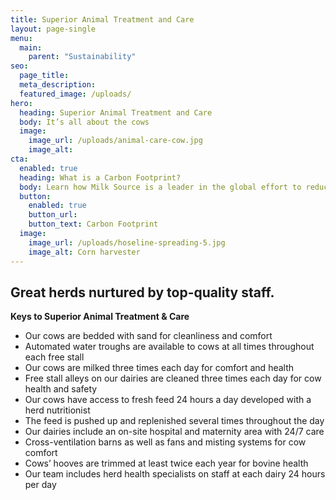 ```yaml
---
title: Superior Animal Treatment and Care
layout: page-single
menu:
  main:
    parent: "Sustainability"
seo:
  page_title:
  meta_description:
  featured_image: /uploads/
hero:
  heading: Superior Animal Treatment and Care
  body: It’s all about the cows
  image:
    image_url: /uploads/animal-care-cow.jpg
    image_alt:
cta:
  enabled: true
  heading: What is a Carbon Footprint?
  body: Learn how Milk Source is a leader in the global effort to reduce emissions.
  button:
    enabled: true
    button_url: 
    button_text: Carbon Footprint
  image:
    image_url: /uploads/hoseline-spreading-5.jpg
    image_alt: Corn harvester
---
```

## Great herds nurtured by top-quality staff.

**Keys to Superior Animal Treatment & Care**

* Our cows are bedded with sand for cleanliness and comfort
* Automated water troughs are available to cows at all times throughout each free stall
* Our cows are milked three times each day for comfort and health
* Free stall alleys on our dairies are cleaned three times each day for cow health and safety
* Our cows have access to fresh feed 24 hours a day developed with  a herd nutritionist
* The feed is pushed up and replenished several times throughout the day
* Our dairies include an on-site hospital and maternity area with 24/7 care
* Cross-ventilation barns as well as fans and misting systems for cow comfort
* Cows’ hooves are trimmed at least twice each year for bovine health
* Our team includes herd health specialists on staff at each dairy 24 hours per day